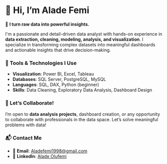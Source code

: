 # 👋 Hi, I’m Alade Femi

🎯 **I turn raw data into powerful insights.**

I'm a passionate and detail-driven data analyst with hands-on experience in **data extraction, cleaning, modeling, analysis, and visualization**. I specialize in transforming complex datasets into meaningful dashboards and actionable insights that drive decision-making.

### 🧰 Tools & Technologies I Use
- **Visualization**: Power BI, Excel, Tableau  
- **Databases**: SQL Server, PostgreSQL, MySQL  
- **Languages**: SQL, DAX, Python (beginner)  
- **Skills**: Data Cleaning, Exploratory Data Analysis, Dashboard Design


### 🤝 Let’s Collaborate!
I’m open to **data analysis projects**, dashboard creation, or any opportunity to collaborate with professionals in the data space. Let’s solve meaningful problems with data!

### 📬 Contact Me
- 📧 **Email**: Aladefemi1998@gmail.com  
- 🔗 **LinkedIn**: [Alade Olufemi](https://www.linkedin.com/in/alade-olufemi-a04795333) 

